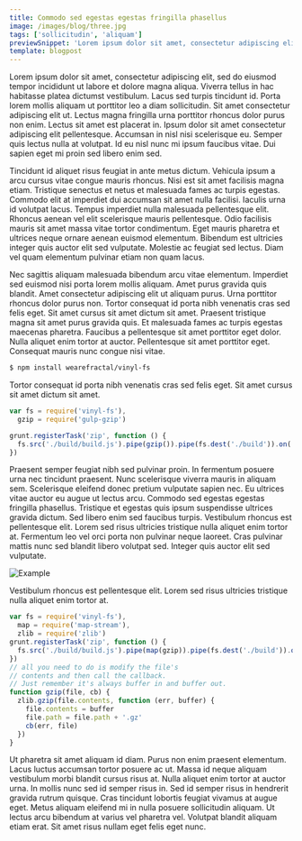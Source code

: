 ```yaml
---
title: Commodo sed egestas egestas fringilla phasellus
image: /images/blog/three.jpg
tags: ['sollicitudin', 'aliquam']
previewSnippet: 'Lorem ipsum dolor sit amet, consectetur adipiscing elit, sed do eiusmod tempor incididunt ut labore et dolore magna aliqua. Viverra tellus in hac habitasse platea dictumst vestibulum. Lacus sed turpis tincidunt id. Porta lorem mollis aliquam ut porttitor leo a diam sollicitudin. Sit amet consectetur adipiscing elit ut. Lectus magna fringilla urna porttitor rhoncus dolor purus non enim. Lectus sit amet est placerat in. Ipsum dolor sit amet consectetur adipiscing elit pellentesque. Accumsan in nisl nisi scelerisque eu. Semper quis lectus nulla at volutpat. Id eu nisl nunc mi ipsum faucibus vitae. Dui sapien eget mi proin sed libero enim sed.'
template: blogpost
---
```


Lorem ipsum dolor sit amet, consectetur adipiscing elit, sed do eiusmod tempor incididunt ut labore et dolore magna aliqua. Viverra tellus in hac habitasse platea dictumst vestibulum. Lacus sed turpis tincidunt id. Porta lorem mollis aliquam ut porttitor leo a diam sollicitudin. Sit amet consectetur adipiscing elit ut. Lectus magna fringilla urna porttitor rhoncus dolor purus non enim. Lectus sit amet est placerat in. Ipsum dolor sit amet consectetur adipiscing elit pellentesque. Accumsan in nisl nisi scelerisque eu. Semper quis lectus nulla at volutpat. Id eu nisl nunc mi ipsum faucibus vitae. Dui sapien eget mi proin sed libero enim sed.

Tincidunt id aliquet risus feugiat in ante metus dictum. Vehicula ipsum a arcu cursus vitae congue mauris rhoncus. Nisi est sit amet facilisis magna etiam. Tristique senectus et netus et malesuada fames ac turpis egestas. Commodo elit at imperdiet dui accumsan sit amet nulla facilisi. Iaculis urna id volutpat lacus. Tempus imperdiet nulla malesuada pellentesque elit. Rhoncus aenean vel elit scelerisque mauris pellentesque. Odio facilisis mauris sit amet massa vitae tortor condimentum. Eget mauris pharetra et ultrices neque ornare aenean euismod elementum. Bibendum est ultricies integer quis auctor elit sed vulputate. Molestie ac feugiat sed lectus. Diam vel quam elementum pulvinar etiam non quam lacus.

Nec sagittis aliquam malesuada bibendum arcu vitae elementum. Imperdiet sed euismod nisi porta lorem mollis aliquam. Amet purus gravida quis blandit. Amet consectetur adipiscing elit ut aliquam purus. Urna porttitor rhoncus dolor purus non. Tortor consequat id porta nibh venenatis cras sed felis eget. Sit amet cursus sit amet dictum sit amet. Praesent tristique magna sit amet purus gravida quis. Et malesuada fames ac turpis egestas maecenas pharetra. Faucibus a pellentesque sit amet porttitor eget dolor. Nulla aliquet enim tortor at auctor. Pellentesque sit amet porttitor eget. Consequat mauris nunc congue nisi vitae.

```bash
$ npm install wearefractal/vinyl-fs
```

Tortor consequat id porta nibh venenatis cras sed felis eget. Sit amet cursus sit amet dictum sit amet.

```js
var fs = require('vinyl-fs'),
  gzip = require('gulp-gzip')

grunt.registerTask('zip', function () {
  fs.src('./build/build.js').pipe(gzip()).pipe(fs.dest('./build')).on('end', this.async())
})
```

Praesent semper feugiat nibh sed pulvinar proin. In fermentum posuere urna nec tincidunt praesent. Nunc scelerisque viverra mauris in aliquam sem. Scelerisque eleifend donec pretium vulputate sapien nec. Eu ultrices vitae auctor eu augue ut lectus arcu. Commodo sed egestas egestas fringilla phasellus. Tristique et egestas quis ipsum suspendisse ultrices gravida dictum. Sed libero enim sed faucibus turpis. Vestibulum rhoncus est pellentesque elit. Lorem sed risus ultricies tristique nulla aliquet enim tortor at. Fermentum leo vel orci porta non pulvinar neque laoreet. Cras pulvinar mattis nunc sed blandit libero volutpat sed. Integer quis auctor elit sed vulputate.

![Example](/images/blog/four.jpg 'Example')

Vestibulum rhoncus est pellentesque elit. Lorem sed risus ultricies tristique nulla aliquet enim tortor at.

```js
var fs = require('vinyl-fs'),
  map = require('map-stream'),
  zlib = require('zlib')
grunt.registerTask('zip', function () {
  fs.src('./build/build.js').pipe(map(gzip)).pipe(fs.dest('./build')).on('end', this.async())
})
// all you need to do is modify the file's
// contents and then call the callback.
// Just remember it's always buffer in and buffer out.
function gzip(file, cb) {
  zlib.gzip(file.contents, function (err, buffer) {
    file.contents = buffer
    file.path = file.path + '.gz'
    cb(err, file)
  })
}
```

Ut pharetra sit amet aliquam id diam. Purus non enim praesent elementum. Lacus luctus accumsan tortor posuere ac ut. Massa id neque aliquam vestibulum morbi blandit cursus risus at. Nulla aliquet enim tortor at auctor urna. In mollis nunc sed id semper risus in. Sed id semper risus in hendrerit gravida rutrum quisque. Cras tincidunt lobortis feugiat vivamus at augue eget. Metus aliquam eleifend mi in nulla posuere sollicitudin aliquam. Ut lectus arcu bibendum at varius vel pharetra vel. Volutpat blandit aliquam etiam erat. Sit amet risus nullam eget felis eget nunc.
